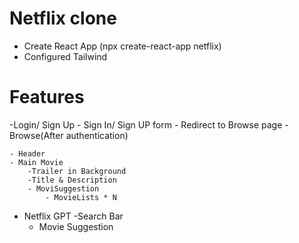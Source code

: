 # Netflix clone
 - Create React App (npx create-react-app netflix)
 - Configured Tailwind


 # Features 
 -Login/ Sign Up
    - Sign In/ Sign UP form
    - Redirect to Browse page
 -Browse(After authentication)

    - Header
    - Main Movie
        -Trailer in Background
        -Title & Description
        - MoviSuggestion
            - MovieLists * N

- Netflix GPT
    -Search Bar
    - Movie Suggestion